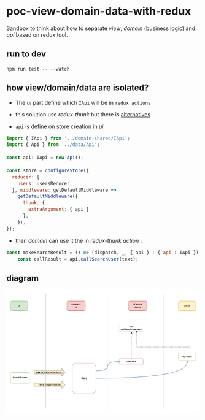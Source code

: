 # poc-view-domain-data-with-redux

Sandbox to think about how to separate *view*, *domain* (business logic) and *api* based on redux tool.

## run to dev
```
npm run test -- --watch
```

## how view/domain/data are isolated?
- The *ui* part define which `IApi` will be in `redux actions`

- this solution use *redux-thunk* but there is [alternatives](https://redux.js.org/faq/actions#what-async-middleware-should-i-use-how-do-you-decide-between-thunks-sagas-observables-or-something-else)

- `api` is define on store creation in *ui*
```js
import { IApi } from '../domain-shared/IApi';
import { Api } from '../data/Api';

const api: IApi = new Api();

const store = configureStore({
  reducer: {
    users: usersReducer,
  }, middleware: getDefaultMiddleware =>
    getDefaultMiddleware({
      thunk: {
        extraArgument: { api }
      },
    }),
});
```

- then *domain* can use it the in *redux-thunk action* :
```js
const makeSearchResult = () => (dispatch, _, { api } : { api : IApi }) => {
    const callResult = api.callSearchUser(text);
```

## diagram 

![diagram.drawio.png](./docs/diagram.drawio.png)

